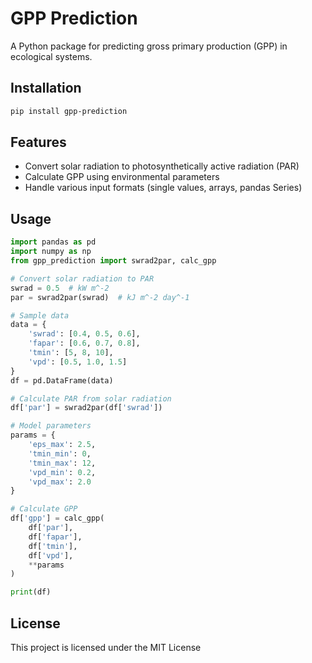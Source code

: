 # GPP Prediction

A Python package for predicting gross primary production (GPP) in ecological systems.

## Installation

```bash
pip install gpp-prediction
```

## Features

- Convert solar radiation to photosynthetically active radiation (PAR)
- Calculate GPP using environmental parameters
- Handle various input formats (single values, arrays, pandas Series)

## Usage

```python
import pandas as pd
import numpy as np
from gpp_prediction import swrad2par, calc_gpp

# Convert solar radiation to PAR
swrad = 0.5  # kW m^-2
par = swrad2par(swrad)  # kJ m^-2 day^-1

# Sample data
data = {
    'swrad': [0.4, 0.5, 0.6],
    'fapar': [0.6, 0.7, 0.8],
    'tmin': [5, 8, 10],
    'vpd': [0.5, 1.0, 1.5]
}
df = pd.DataFrame(data)

# Calculate PAR from solar radiation
df['par'] = swrad2par(df['swrad'])

# Model parameters
params = {
    'eps_max': 2.5,
    'tmin_min': 0,
    'tmin_max': 12,
    'vpd_min': 0.2,
    'vpd_max': 2.0
}

# Calculate GPP
df['gpp'] = calc_gpp(
    df['par'],
    df['fapar'],
    df['tmin'],
    df['vpd'],
    **params
)

print(df)
```

## License

This project is licensed under the MIT License
